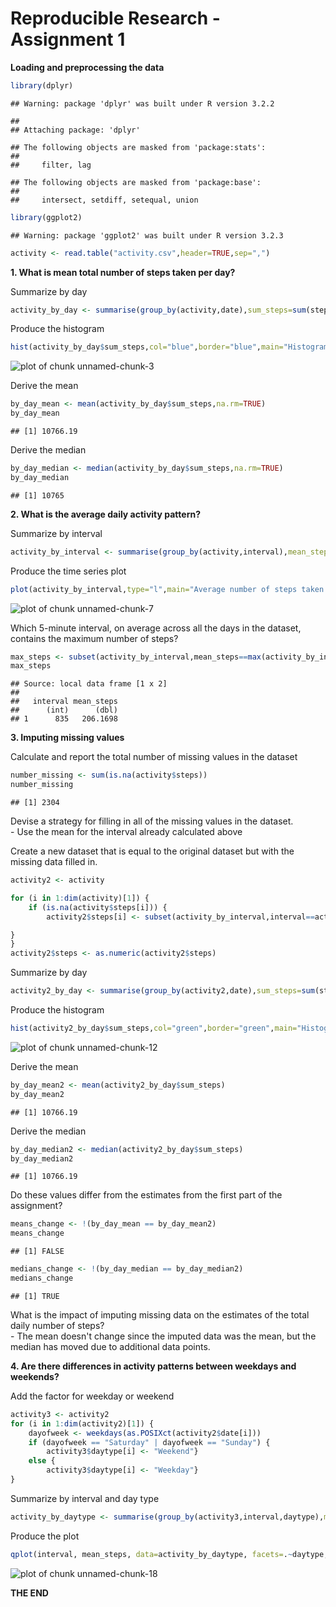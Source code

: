 Reproducible Research - Assignment 1
====================================

**Loading and preprocessing the data**


```r
library(dplyr)
```

```
## Warning: package 'dplyr' was built under R version 3.2.2
```

```
## 
## Attaching package: 'dplyr'
```

```
## The following objects are masked from 'package:stats':
## 
##     filter, lag
```

```
## The following objects are masked from 'package:base':
## 
##     intersect, setdiff, setequal, union
```

```r
library(ggplot2)
```

```
## Warning: package 'ggplot2' was built under R version 3.2.3
```

```r
activity <- read.table("activity.csv",header=TRUE,sep=",")
```

**1. What is mean total number of steps taken per day?**

Summarize by day


```r
activity_by_day <- summarise(group_by(activity,date),sum_steps=sum(steps))
```

Produce the histogram


```r
hist(activity_by_day$sum_steps,col="blue",border="blue",main="Histogram of Steps Taken per Day",xlab="Number of Steps per Day")
```

![plot of chunk unnamed-chunk-3](figure/unnamed-chunk-3-1.png)

Derive the mean


```r
by_day_mean <- mean(activity_by_day$sum_steps,na.rm=TRUE)
by_day_mean
```

```
## [1] 10766.19
```

Derive the median


```r
by_day_median <- median(activity_by_day$sum_steps,na.rm=TRUE)
by_day_median
```

```
## [1] 10765
```

**2. What is the average daily activity pattern?**

Summarize by interval


```r
activity_by_interval <- summarise(group_by(activity,interval),mean_steps=mean(steps,na.rm=TRUE))
```

Produce the time series plot


```r
plot(activity_by_interval,type="l",main="Average number of steps taken per 5-minute interval",xlab="Time Interval",ylab="Mean number of steps")
```

![plot of chunk unnamed-chunk-7](figure/unnamed-chunk-7-1.png)

Which 5-minute interval, on average across all the days in the dataset, contains the maximum number of steps?


```r
max_steps <- subset(activity_by_interval,mean_steps==max(activity_by_interval$mean_steps))
max_steps
```

```
## Source: local data frame [1 x 2]
## 
##   interval mean_steps
##      (int)      (dbl)
## 1      835   206.1698
```

**3. Imputing missing values**

Calculate and report the total number of missing values in the dataset


```r
number_missing <- sum(is.na(activity$steps))
number_missing
```

```
## [1] 2304
```

Devise a strategy for filling in all of the missing values in the dataset.   
    - Use the mean for the interval already calculated above

Create a new dataset that is equal to the original dataset but with the missing data filled in.


```r
activity2 <- activity

for (i in 1:dim(activity)[1]) {
    if (is.na(activity$steps[i])) {
        activity2$steps[i] <- subset(activity_by_interval,interval==activity$interval[i])[,2]

}
}
activity2$steps <- as.numeric(activity2$steps)
```

Summarize by day


```r
activity2_by_day <- summarise(group_by(activity2,date),sum_steps=sum(steps))
```

Produce the histogram


```r
hist(activity2_by_day$sum_steps,col="green",border="green",main="Histogram of Steps Taken per Day",xlab="Number of Steps per Day")
```

![plot of chunk unnamed-chunk-12](figure/unnamed-chunk-12-1.png)

Derive the mean


```r
by_day_mean2 <- mean(activity2_by_day$sum_steps)
by_day_mean2
```

```
## [1] 10766.19
```

Derive the median


```r
by_day_median2 <- median(activity2_by_day$sum_steps)
by_day_median2
```

```
## [1] 10766.19
```


Do these values differ from the estimates from the first part of the assignment?


```r
means_change <- !(by_day_mean == by_day_mean2)
means_change
```

```
## [1] FALSE
```

```r
medians_change <- !(by_day_median == by_day_median2)
medians_change
```

```
## [1] TRUE
```

What is the impact of imputing missing data on the estimates of the total daily number of steps?   
    - The mean doesn't change since the imputed data was the mean, but the median has moved due to additional data points.

**4. Are there differences in activity patterns between weekdays and weekends?**

Add the factor for weekday or weekend


```r
activity3 <- activity2
for (i in 1:dim(activity2)[1]) {
    dayofweek <- weekdays(as.POSIXct(activity2$date[i]))
    if (dayofweek == "Saturday" | dayofweek == "Sunday") {
        activity3$daytype[i] <- "Weekend"}
    else {
        activity3$daytype[i] <- "Weekday"}
}
```

Summarize by interval and day type


```r
activity_by_daytype <- summarise(group_by(activity3,interval,daytype),mean_steps=mean(steps))
```

Produce the plot


```r
qplot(interval, mean_steps, data=activity_by_daytype, facets=.~daytype,geom="path")
```

![plot of chunk unnamed-chunk-18](figure/unnamed-chunk-18-1.png)
    
**THE END**
